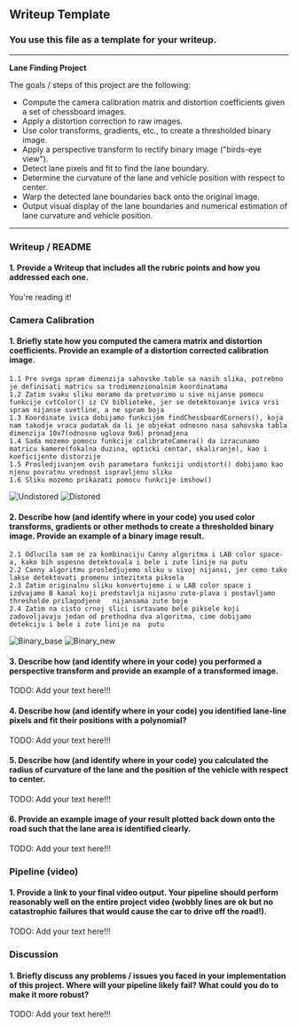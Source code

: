 ## Writeup Template

### You use this file as a template for your writeup.

---

**Lane Finding Project**

The goals / steps of this project are the following:

* Compute the camera calibration matrix and distortion coefficients given a set of chessboard images.
* Apply a distortion correction to raw images.
* Use color transforms, gradients, etc., to create a thresholded binary image.
* Apply a perspective transform to rectify binary image ("birds-eye view").
* Detect lane pixels and fit to find the lane boundary.
* Determine the curvature of the lane and vehicle position with respect to center.
* Warp the detected lane boundaries back onto the original image.
* Output visual display of the lane boundaries and numerical estimation of lane curvature and vehicle position.

[//]: # (Image References)

[image1]: ./examples/undistort_output.png "Undistorted"
[image2]: ./test_images/test1.jpg "Road Transformed"
[image3]: ./examples/binary_combo_example.jpg "Binary Example"
[image4]: ./examples/warped_straight_lines.jpg "Warp Example"
[image5]: ./examples/color_fit_lines.jpg "Fit Visual"
[image6]: ./examples/example_output.jpg "Output"
[video1]: ./project_video.mp4 "Video"

---

### Writeup / README

#### 1. Provide a Writeup that includes all the rubric points and how you addressed each one.

You're reading it!

### Camera Calibration
#### 1. Briefly state how you computed the camera matrix and distortion coefficients. Provide an example of a distortion corrected calibration image.

	1.1 Pre svega spram dimenzija sahovske table sa nasih slika, potrebno je definisati matricu sa trodimenzionalnim koordinatama
	1.2 Zatim svaku sliku moramo da pretvorimo u sive nijanse pomocu funkcije cvtColor() iz CV biblioteke, jer se detektovanje ivica vrsi spram nijanse svetline, a ne spram boja
	1.3 Koordinate ivica dobijamo funkcijom findChessboardCorners(), koja nam takodje vraca podatak da li je objekat odnosno nasa sahovska tabla dimenzija 10x7(odnosno uglova 9x6) pronadjena
	1.4 Sada mozemo pomocu funkcije calibrateCamera() da izracunamo matricu kamere(fokalna duzina, opticki centar, skaliranje), kao i koeficijente distorzije
	1.5 Prosledjivanjem ovih parametara funkciji undistort() dobijamo kao njenu povratnu vrednost ispravljenu sliku
	1.6 Sliku mozemo prikazati pomocu funkcije imshow()
	
![Undistored](https://github.com/user-attachments/assets/e4a825fe-65e7-4380-894d-1a650d398e28) 
![Distored](https://github.com/user-attachments/assets/509db27e-00d7-46c4-ad75-122ad0102c36)






#### 2. Describe how (and identify where in your code) you used color transforms, gradients or other methods to create a thresholded binary image.  Provide an example of a binary image result.

	2.1 Odlucila sam se za kombinaciju Canny algoritma i LAB color space-a, kako bih uspesno detektovala i bele i zute linije na putu
	2.2 Canny algoritmu prosledjujemo sliku u sivoj nijansi, jer cemo tako lakse detektovati promenu inteziteta piksela
	2.3 Zatim originalnu sliku konvertujemo i u LAB color space i izdvajamo B kanal koji predstavlja nijasnu zuto-plava i postavljamo thresholde prilagodjene 	nijansama zute boje
	2.4 Zatim na cisto crnoj slici isrtavamo bele piksele koji zadovoljavaju jedan od prethodna dva algoritma, cime dobijamo detekciju i bele i zute linije na 	putu


![Binary_base](https://github.com/user-attachments/assets/e073391d-daf3-433b-bd48-b3b36e49732f)
![Binary_new](https://github.com/user-attachments/assets/a5d59173-1061-417d-9c3a-282edddd6097)

#### 3. Describe how (and identify where in your code) you performed a perspective transform and provide an example of a transformed image.

TODO: Add your text here!!!

#### 4. Describe how (and identify where in your code) you identified lane-line pixels and fit their positions with a polynomial?

TODO: Add your text here!!!

#### 5. Describe how (and identify where in your code) you calculated the radius of curvature of the lane and the position of the vehicle with respect to center.

TODO: Add your text here!!!

#### 6. Provide an example image of your result plotted back down onto the road such that the lane area is identified clearly.

TODO: Add your text here!!!

### Pipeline (video)

#### 1. Provide a link to your final video output.  Your pipeline should perform reasonably well on the entire project video (wobbly lines are ok but no catastrophic failures that would cause the car to drive off the road!).

TODO: Add your text here!!!

### Discussion

#### 1. Briefly discuss any problems / issues you faced in your implementation of this project.  Where will your pipeline likely fail?  What could you do to make it more robust?

TODO: Add your text here!!!

